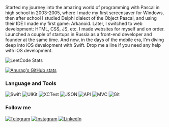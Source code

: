 Started my journey into the amazing world of programming with Pascal in high school in 2003-2005, where I made my first screensaver for Windows, then after school I studied Delphi dialect of the Object Pascal, and using their IDE I made my first game: Arkanoid. Later, I switched to web development: HTML, CSS, JS, etc. I made websites for myself and on order. Launched a couple of startups in Russia as a front-end developer and founder at the same time. And now, in the days of the mobile era, I'm diving deep into iOS development with Swift. Drop me a line if you need any help with iOS development.

![LeetCode Stats](https://leetcode.card.workers.dev/NickSagan?theme=auto&font=baloo&extension=null&cache=300)

[![Anurag's GitHub stats](https://github-readme-stats.vercel.app/api?username=NickSagan&hide=stars,issues&show_icons=true&theme=tokyonight)](https://github.com/anuraghazra/github-readme-stats)

### Language and Tools

![Swift](https://img.shields.io/badge/Swift-424242?style=for-the-badge&logo=swift)
![UIKit](https://img.shields.io/badge/UIKit-424242?style=for-the-badge&logo=UIKit)
![XCTest](https://img.shields.io/badge/XCTest-424242?style=for-the-badge&logo=XCTest)
![JSON](https://img.shields.io/badge/JSON-424242?style=for-the-badge&logo=JSON)
![API](https://img.shields.io/badge/API-424242?style=for-the-badge&logo=API)
![MVC](https://img.shields.io/badge/MVC-424242?style=for-the-badge&logo=MVC)
![Git](https://img.shields.io/badge/Git-424242?style=for-the-badge&logo=Git)

### Follow me
[![Telegram](https://img.shields.io/badge/Telegram-white?style=for-the-badge&logo=Telegram)](https://t.me/NickSagan)
[![Instagram](https://img.shields.io/badge/Instagram-white?style=for-the-badge&logo=Instagram)](https://www.instagram.com/nikolai.saganenko/)
[![LinkedIn](https://img.shields.io/badge/LinkedIn-white?style=for-the-badge&logo=LinkedIn)](https://www.linkedin.com/in/nicksagan)
